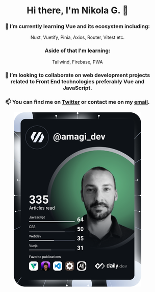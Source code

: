 <div align="center">
 
# Hi there, I'm Nikola G. 👋
 
### 🌱 I’m currently learning Vue and its ecosystem including:
Nuxt, 
Vuetify, 
Pinia, 
Axios,
Router, 
Vitest etc.

### Aside of that I'm learning: <br>
 Tailwind, 
 Firebase, 
 PWA

### 👯 I’m looking to collaborate on web development projects related to Front End technologies preferably Vue and JavaScript.

### 📫 You can find me on [Twitter](https://twitter.com/amagi_dev) or contact me on my [email](petrovskinikolag@gmail.com).

<a href="https://app.daily.dev/amagi_dev"><img src="https://github.com/nikolagp/nikolagp/blob/main/devcard.svg" width="400" alt="Nikola G's Dev Card"/></a>
<!-- - 🤔 I’m looking for help with ...
- 💬 Ask me about ...
- - 😄 Pronouns: ...
- ⚡ Fun fact: ... 


 ### [YouTube Demonstration](https://youtu.be/7eJexJVCqJo)

## Description
Project consists of a simple PowerShell script that walks the user through "zeroing out" (wiping) any drives that are connected to the system. The utility allows you to select the target disk and choose the number of passes that are performed. The PowerShell script will configure a diskpart script file based on the user's selections and then launch Diskpart to perform the disk sanitization.
<br />


<h2>Languages and Utilities Used</h2>

- <b>PowerShell</b> 
- <b>Diskpart</b>

<h2>Environments Used </h2>

- <b>Windows 10</b> (21H2)

<h2>Program walk-through:</h2> -->
 
 </div>

